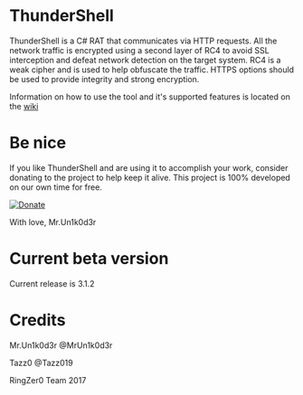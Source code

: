 # ThunderShell

ThunderShell is a C# RAT that communicates via HTTP requests. All the network traffic is encrypted using a second layer of RC4 to avoid SSL interception and defeat network detection on the target system. RC4 is a weak cipher and is used to help obfuscate the traffic. HTTPS options should be used to provide integrity and strong encryption.

Information on how to use the tool and it's supported features is located on the [wiki](https://github.com/Mr-Un1k0d3r/ThunderShell/wiki)

# Be nice

If you like ThunderShell and are using it to accomplish your work, consider donating to the project to help keep it alive. This project is 100% developed on our own time for free.

[![Donate](https://www.paypalobjects.com/en_US/i/btn/btn_donateCC_LG.gif)](https://www.paypal.com/cgi-bin/webscr?cmd=_donations&business=5PZMCE3YN76RQ&currency_code=CAD&source=url)

With love, Mr.Un1k0d3r

# Current beta version

Current release is 3.1.2

# Credits

Mr.Un1k0d3r @MrUn1k0d3r

Tazz0 @Tazz019

RingZer0 Team 2017
